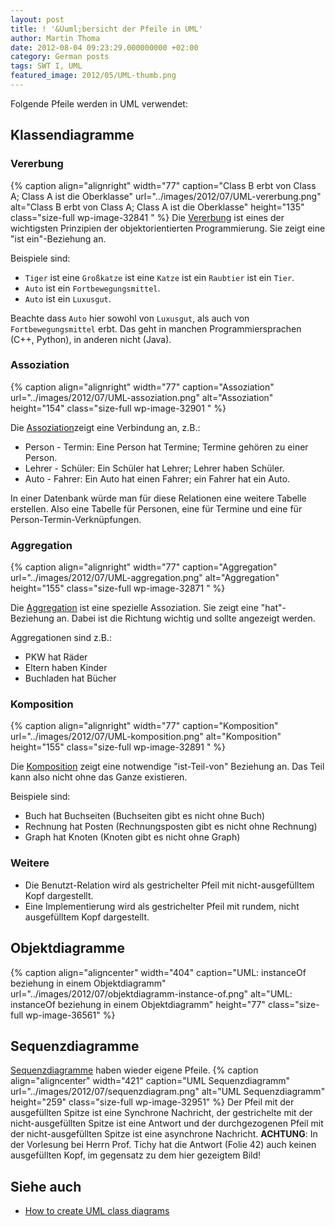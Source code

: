 ```yaml
---
layout: post
title: ! '&Uuml;bersicht der Pfeile in UML'
author: Martin Thoma
date: 2012-08-04 09:23:29.000000000 +02:00
category: German posts
tags: SWT I, UML
featured_image: 2012/05/UML-thumb.png
---
```

Folgende Pfeile werden in UML verwendet:
<h2>Klassendiagramme</h2>
<h3>Vererbung</h3>
{% caption align="alignright" width="77" caption="Class B erbt von Class A; Class A ist die Oberklasse" url="../images/2012/07/UML-vererbung.png" alt="Class B erbt von Class A; Class A ist die Oberklasse"  height="135" class="size-full wp-image-32841 "  %}
Die <a href="http://de.wikipedia.org/wiki/Vererbung_(Programmierung)">Vererbung</a> ist eines der wichtigsten Prinzipien der objektorientierten Programmierung. Sie zeigt eine "ist ein"-Beziehung an.

Beispiele sind:
<ul>
  <li><code>Tiger</code> ist eine <code>Gro&szlig;katze</code> ist eine <code>Katze</code> ist ein <code>Raubtier</code> ist ein <code>Tier</code>.</li>
  <li><code>Auto</code> ist ein <code>Fortbewegungsmittel</code>.</li>
  <li><code>Auto</code> ist ein <code>Luxusgut</code>.</li>
</ul>

Beachte dass <code>Auto</code> hier sowohl von <code>Luxusgut</code>, als auch von <code>Fortbewegungsmittel</code> erbt. Das geht in manchen Programmiersprachen (C++, Python), in anderen nicht (Java). 

<h3>Assoziation</h3>
{% caption align="alignright" width="77" caption="Assoziation" url="../images/2012/07/UML-assoziation.png" alt="Assoziation"  height="154" class="size-full wp-image-32901 "  %}

Die <a href="http://de.wikipedia.org/wiki/Assoziation_(UML)">Assoziation</a>zeigt eine Verbindung an, z.B.:
<ul>
	<li>Person - Termin: Eine Person hat Termine; Termine geh&ouml;ren zu einer Person.</li>
	<li>Lehrer - Sch&uuml;ler: Ein Sch&uuml;ler hat Lehrer; Lehrer haben Sch&uuml;ler.</li>
	<li>Auto - Fahrer: Ein Auto hat einen Fahrer; ein Fahrer hat ein Auto.</li>
</ul>
In einer Datenbank w&uuml;rde man f&uuml;r diese Relationen eine weitere Tabelle erstellen. Also eine Tabelle f&uuml;r Personen, eine f&uuml;r Termine und eine f&uuml;r Person-Termin-Verkn&uuml;pfungen.
<h3>Aggregation</h3>
{% caption align="alignright" width="77" caption="Aggregation" url="../images/2012/07/UML-aggregation.png" alt="Aggregation"  height="155" class="size-full wp-image-32871 "  %}

Die <a href="http://de.wikipedia.org/wiki/Assoziation_(UML)#Aggregation">Aggregation</a> ist eine spezielle Assoziation. Sie zeigt eine "hat"-Beziehung an. Dabei ist die Richtung wichtig und sollte angezeigt werden.

Aggregationen sind z.B.:
<ul>
	<li>PKW hat R&auml;der</li>
	<li>Eltern haben Kinder</li>
	<li>Buchladen hat B&uuml;cher</li>
</ul>
<h3>Komposition</h3>
{% caption align="alignright" width="77" caption="Komposition" url="../images/2012/07/UML-komposition.png" alt="Komposition"  height="155" class="size-full wp-image-32891 "  %}

Die <a href="http://de.wikipedia.org/wiki/Komposition_(UML)#Komposition">Komposition</a> zeigt eine notwendige "ist-Teil-von" Beziehung an. Das Teil kann also nicht ohne das Ganze existieren.

Beispiele sind:
<ul>
	<li>Buch hat Buchseiten (Buchseiten gibt es nicht ohne Buch)</li>
	<li>Rechnung hat Posten (Rechnungsposten gibt es nicht ohne Rechnung)</li>
	<li>Graph hat Knoten (Knoten gibt es nicht ohne Graph)</li>
</ul>

<h3>Weitere</h3>
<ul>
  <li>Die Benutzt-Relation wird als gestrichelter Pfeil mit nicht-ausgef&uuml;lltem Kopf dargestellt.</li>
  <li>Eine Implementierung wird als gestrichelter Pfeil mit rundem, nicht ausgef&uuml;lltem Kopf dargestellt.</li>
</ul>

<h2>Objektdiagramme</h2>
{% caption align="aligncenter" width="404" caption="UML: instanceOf beziehung in einem Objektdiagramm" url="../images/2012/07/objektdiagramm-instance-of.png" alt="UML: instanceOf beziehung in einem Objektdiagramm"  height="77" class="size-full wp-image-36561" %}

<h2>Sequenzdiagramme</h2>
<a href="http://de.wikipedia.org/wiki/Sequenzdiagramm">Sequenzdiagramme</a> haben wieder eigene Pfeile. 
{% caption align="aligncenter" width="421" caption="UML Sequenzdiagramm" url="../images/2012/07/sequenzdiagram.png" alt="UML Sequenzdiagramm"  height="259" class="size-full wp-image-32951" %}
Der Pfeil mit der ausgef&uuml;llten Spitze ist eine Synchrone Nachricht, der gestrichelte mit der nicht-ausgef&uuml;llten Spitze ist eine Antwort  und der durchgezogenen Pfeil mit der nicht-ausgef&uuml;llten Spitze ist eine asynchrone Nachricht.
<strong>ACHTUNG</strong>: In der Vorlesung bei Herrn Prof. Tichy hat die Antwort (Folie 42) auch keinen ausgef&uuml;llten Kopf, im gegensatz zu dem hier gezeigtem Bild!

<h2>Siehe auch</h2>
<ul>
	<li><a title="How to create UML class diagrams" href="../how-to-create-uml-class-diagrams/">How to create UML class diagrams</a></li>
</ul>
